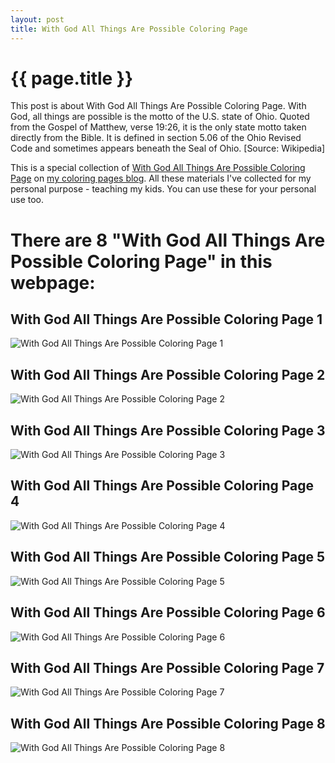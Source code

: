 ```yaml
---
layout: post
title: With God All Things Are Possible Coloring Page
---
```


{{ page.title }}
================

This post is about With God All Things Are Possible Coloring Page. With God, all things are possible is the motto of the U.S. state of Ohio. Quoted from the Gospel of Matthew, verse 19:26, it is the only state motto taken directly from the Bible. It is defined in section 5.06 of the Ohio Revised Code and sometimes appears beneath the Seal of Ohio. [Source: Wikipedia]

This is a special collection of  [With God All Things Are Possible Coloring Page](https://coloring-pages.github.io/2022/1/14/With-God-All-Things-Are-Possible-Coloring-Page.html) on [my coloring pages blog](https://coloring-pages.github.io/). All these materials I've collected for my personal purpose - teaching my kids. You can use these for your personal use too.

# **There are 8 "With God All Things Are Possible Coloring Page" in this webpage:**

## With God All Things Are Possible Coloring Page 1

![With God All Things Are Possible Coloring Page 1](https://coloring-pages.github.io/coloring-pages/With-God-All-Things-Are-Possible-Coloring-Page-1.png)

<script async src="https://pagead2.googlesyndication.com/pagead/js/adsbygoogle.js?client=ca-pub-6753140515841889" crossorigin="anonymous"></script> <ins class="adsbygoogle" style="display:block" data-ad-format="autorelaxed" data-ad-client="ca-pub-6753140515841889" data-ad-slot="5405745125"></ins><script>(adsbygoogle = window.adsbygoogle || []).push({}); </script>

## With God All Things Are Possible Coloring Page 2

![With God All Things Are Possible Coloring Page 2](https://coloring-pages.github.io/coloring-pages/With-God-All-Things-Are-Possible-Coloring-Page-2.png)

## With God All Things Are Possible Coloring Page 3

![With God All Things Are Possible Coloring Page 3](https://coloring-pages.github.io/coloring-pages/With-God-All-Things-Are-Possible-Coloring-Page-3.png)

## With God All Things Are Possible Coloring Page 4

![With God All Things Are Possible Coloring Page 4](https://coloring-pages.github.io/coloring-pages/With-God-All-Things-Are-Possible-Coloring-Page-4.png)

## With God All Things Are Possible Coloring Page 5

![With God All Things Are Possible Coloring Page 5](https://coloring-pages.github.io/coloring-pages/With-God-All-Things-Are-Possible-Coloring-Page-5.png)

## With God All Things Are Possible Coloring Page 6

![With God All Things Are Possible Coloring Page 6](https://coloring-pages.github.io/coloring-pages/With-God-All-Things-Are-Possible-Coloring-Page-6.png)

## With God All Things Are Possible Coloring Page 7

![With God All Things Are Possible Coloring Page 7](https://coloring-pages.github.io/coloring-pages/With-God-All-Things-Are-Possible-Coloring-Page-7.png)

## With God All Things Are Possible Coloring Page 8

![With God All Things Are Possible Coloring Page 8](https://coloring-pages.github.io/coloring-pages/With-God-All-Things-Are-Possible-Coloring-Page-8.png)

<script async src="https://pagead2.googlesyndication.com/pagead/js/adsbygoogle.js?client=ca-pub-6753140515841889" crossorigin="anonymous"></script> <ins class="adsbygoogle" style="display:block" data-ad-format="autorelaxed" data-ad-client="ca-pub-6753140515841889" data-ad-slot="5405745125"></ins><script>(adsbygoogle = window.adsbygoogle || []).push({}); </script>

